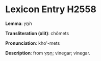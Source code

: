 # Lexicon Entry H2558

**Lemma**: חֹמֶץ

**Transliteration (xlit)**: chômets

**Pronunciation**: kho'-mets

**Description**:
from חָמֵץ; vinegar; vinegar.
